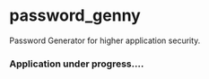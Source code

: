 # password_genny

Password Generator for higher application security.

### Application under progress....
